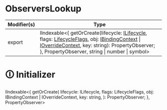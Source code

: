 # ObserversLookup

| Modifier(s)                            | Type                     |
|----------------------------------------|--------------------------|
| export | IIndexable&lt;{ getOrCreate(lifecycle: [ILifecycle](https://hamedfathi.gitbook.io/aurelia-2-doc-api/runtime/interface/lifecycle/ilifecycle), flags: [LifecycleFlags](https://hamedfathi.gitbook.io/aurelia-2-doc-api/runtime/enum/flags/lifecycleflags), obj: [IBindingContext](https://hamedfathi.gitbook.io/aurelia-2-doc-api/runtime/interface/observation/ibindingcontext) &#124; [IOverrideContext](https://hamedfathi.gitbook.io/aurelia-2-doc-api/runtime/interface/observation/ioverridecontext), key: string): PropertyObserver; }, PropertyObserver, string &#124; number &#124; symbol&gt; |

# &#128712; Initializer

IIndexable<{
getOrCreate(
lifecycle: ILifecycle,
flags: LifecycleFlags,
obj: IBindingContext | IOverrideContext,
key: string,
): PropertyObserver;
}, PropertyObserver>
